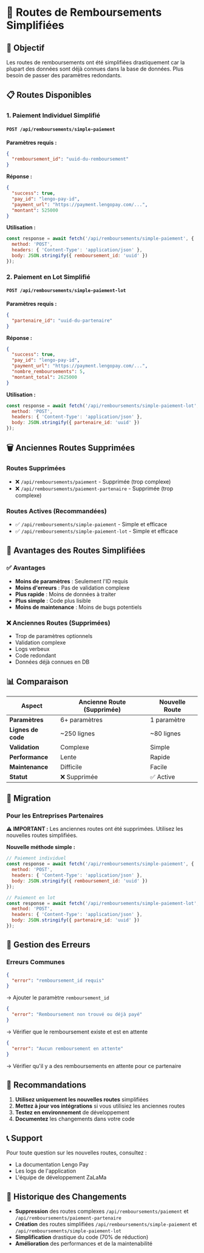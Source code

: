 # 🚀 Routes de Remboursements Simplifiées

## 🎯 Objectif

Les routes de remboursements ont été simplifiées drastiquement car la plupart des données sont déjà connues dans la base de données. Plus besoin de passer des paramètres redondants.

## 📋 Routes Disponibles

### 1. **Paiement Individuel Simplifié**

#### `POST /api/remboursements/simple-paiement`

**Paramètres requis :**
```json
{
  "remboursement_id": "uuid-du-remboursement"
}
```

**Réponse :**
```json
{
  "success": true,
  "pay_id": "lengo-pay-id",
  "payment_url": "https://payment.lengopay.com/...",
  "montant": 525000
}
```

**Utilisation :**
```javascript
const response = await fetch('/api/remboursements/simple-paiement', {
  method: 'POST',
  headers: { 'Content-Type': 'application/json' },
  body: JSON.stringify({ remboursement_id: 'uuid' })
});
```

### 2. **Paiement en Lot Simplifié**

#### `POST /api/remboursements/simple-paiement-lot`

**Paramètres requis :**
```json
{
  "partenaire_id": "uuid-du-partenaire"
}
```

**Réponse :**
```json
{
  "success": true,
  "pay_id": "lengo-pay-id",
  "payment_url": "https://payment.lengopay.com/...",
  "nombre_remboursements": 5,
  "montant_total": 2625000
}
```

**Utilisation :**
```javascript
const response = await fetch('/api/remboursements/simple-paiement-lot', {
  method: 'POST',
  headers: { 'Content-Type': 'application/json' },
  body: JSON.stringify({ partenaire_id: 'uuid' })
});
```

## 🗑️ Anciennes Routes Supprimées

### Routes Supprimées
- ❌ `/api/remboursements/paiement` - Supprimée (trop complexe)
- ❌ `/api/remboursements/paiement-partenaire` - Supprimée (trop complexe)

### Routes Actives (Recommandées)
- ✅ `/api/remboursements/simple-paiement` - Simple et efficace
- ✅ `/api/remboursements/simple-paiement-lot` - Simple et efficace

## 🎯 Avantages des Routes Simplifiées

### ✅ **Avantages**
- **Moins de paramètres** : Seulement l'ID requis
- **Moins d'erreurs** : Pas de validation complexe
- **Plus rapide** : Moins de données à traiter
- **Plus simple** : Code plus lisible
- **Moins de maintenance** : Moins de bugs potentiels

### ❌ **Anciennes Routes (Supprimées)**
- Trop de paramètres optionnels
- Validation complexe
- Logs verbeux
- Code redondant
- Données déjà connues en DB

## 📊 Comparaison

| Aspect | Ancienne Route (Supprimée) | Nouvelle Route |
|--------|----------------------------|----------------|
| **Paramètres** | 6+ paramètres | 1 paramètre |
| **Lignes de code** | ~250 lignes | ~80 lignes |
| **Validation** | Complexe | Simple |
| **Performance** | Lente | Rapide |
| **Maintenance** | Difficile | Facile |
| **Statut** | ❌ Supprimée | ✅ Active |

## 🔧 Migration

### Pour les Entreprises Partenaires

**⚠️ IMPORTANT :** Les anciennes routes ont été supprimées. Utilisez les nouvelles routes simplifiées.

**Nouvelle méthode simple :**
```javascript
// Paiement individuel
const response = await fetch('/api/remboursements/simple-paiement', {
  method: 'POST',
  headers: { 'Content-Type': 'application/json' },
  body: JSON.stringify({ remboursement_id: 'uuid' })
});

// Paiement en lot
const response = await fetch('/api/remboursements/simple-paiement-lot', {
  method: 'POST',
  headers: { 'Content-Type': 'application/json' },
  body: JSON.stringify({ partenaire_id: 'uuid' })
});
```

## 🚨 Gestion des Erreurs

### Erreurs Communes

```json
{
  "error": "remboursement_id requis"
}
```
→ Ajouter le paramètre `remboursement_id`

```json
{
  "error": "Remboursement non trouvé ou déjà payé"
}
```
→ Vérifier que le remboursement existe et est en attente

```json
{
  "error": "Aucun remboursement en attente"
}
```
→ Vérifier qu'il y a des remboursements en attente pour ce partenaire

## 🎯 Recommandations

1. **Utilisez uniquement les nouvelles routes** simplifiées
2. **Mettez à jour vos intégrations** si vous utilisiez les anciennes routes
3. **Testez en environnement** de développement
4. **Documentez** les changements dans votre code

## 📞 Support

Pour toute question sur les nouvelles routes, consultez :
- La documentation Lengo Pay
- Les logs de l'application
- L'équipe de développement ZaLaMa

## 🔄 Historique des Changements

- **Suppression** des routes complexes `/api/remboursements/paiement` et `/api/remboursements/paiement-partenaire`
- **Création** des routes simplifiées `/api/remboursements/simple-paiement` et `/api/remboursements/simple-paiement-lot`
- **Simplification** drastique du code (70% de réduction)
- **Amélioration** des performances et de la maintenabilité 